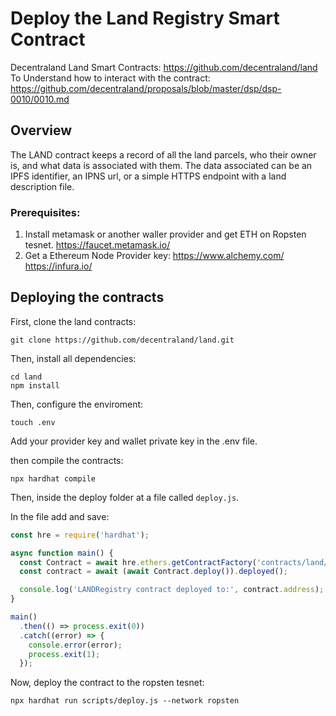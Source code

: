 # Deploy the Land Registry Smart Contract
Decentraland Land Smart Contracts: https://github.com/decentraland/land
To Understand how to interact with the contract: https://github.com/decentraland/proposals/blob/master/dsp/dsp-0010/0010.md

## Overview
The LAND contract keeps a record of all the land parcels, who their owner is, and what data is associated with them. The data associated can be an IPFS identifier, an IPNS url, or a simple HTTPS endpoint with a land description file.

### Prerequisites:
1. Install metamask or another waller provider and get ETH  on Ropsten tesnet. https://faucet.metamask.io/
2. Get a Ethereum Node Provider key: https://www.alchemy.com/ https://infura.io/ 

## Deploying the contracts
First, clone the land contracts:
```git
git clone https://github.com/decentraland/land.git
``` 

Then, install all dependencies:
```shell
cd land
npm install
```

Then, configure the enviroment:
```shell
touch .env
``` 

Add your provider key and wallet private key in the .env file.

then compile the contracts:
```
npx hardhat compile
```

Then, inside the deploy folder at a file called `deploy.js`.

In the file add and save:
```js
const hre = require('hardhat');

async function main() {
  const Contract = await hre.ethers.getContractFactory('contracts/land/LANDRegistry.sol:LANDRegistry');
  const contract = await (await Contract.deploy()).deployed();

  console.log('LANDRegistry contract deployed to:', contract.address);
}

main()
  .then(() => process.exit(0))
  .catch((error) => {
    console.error(error);
    process.exit(1);
  });
```

Now, deploy the contract to the ropsten tesnet:
```shell
npx hardhat run scripts/deploy.js --network ropsten
```
